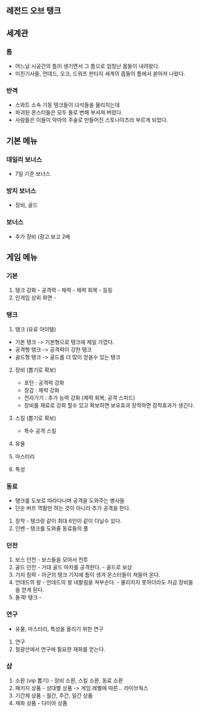 ## 레전드 오브 탱크

## 세계관
### 틈 
  - 어느날 시공간의 틈이 생기면서 그 틈으로 엄청난 몹들이 내려왔다.
  - 미친기사들, 언데드, 오크, 드워프 판타지 세계의 몹들이 틈에서 쏟아져 나왔다.
### 반격
  - 스와트 소속 기동 탱크들이 녀석들을 물리치는데 
  - 파괴된 몬스터들은 모두 돌로 변해 부셔져 버렸다.
  - 사람들은 이들이 악마의 주술로 만들어진 스토나이츠라 부르게 되었다. 

## 기본 메뉴
### 데일리 보너스
  - 7일 기준 보너스
### 방치 보너스
  - 장비, 골드 
### 보너스
  - 추가 장비 (광고 보고 2배
## 게임 메뉴
### 기본
  1) 탱크 강화 
    - 공격력
    - 체력
    - 체력 회복
    - 등등
  2) 인게임 상위 화면 
    -  
### 탱크
1) 탱크 (유료 아이템)
  - 기본 탱크 -> 기본형으로 탱크에 제일 가깝다.
  - 공격형 탱크 -> 공격력이 강한 탱크 
  - 골드형 탱크 -> 골드를 더 많이 얻을수 있는 탱크
     
2) 장비 (뽑기로 확보)
    - 포탄 : 공격력 강화
    - 장갑 : 체력 강화
    - 전자기기 : 추가 능력 강화 (체력 회복, 공격 스피드)
    - 장비를 재료로 강화 할수 있고 확보하면 보유효과 장착하면 장착효과가 생긴다.
  
 3) 스킬 (뽑기로 확보)
    - 특수 공격 스킬
  
  4) 유물 
  
  5) 마스터리
  
  6) 특성

### 동료
  - 탱크를 도보로 따라다니며 공격을 도와주는 병사들
  - 단순 버프 역활만 하는 것이 아니라 추가 공격을 한다.

  1) 장착
    - 탱크랑 같이 최대 6인이 같이 다닐수 있다.
  2) 인벤
    - 탱크를 도와줄 동료들의 풀   
### 던전
  1) 보스 던전
    - 보스들을 모아서 전투 
  2) 골드 던전
    - 거대 골드 마차를 공격한다.
    - 골드로 보상 
  3) 기지 침략
    - 아군의 탱크 기지에 틈이 생겨 몬스터들이 쳐들어 온다.  
  4) 언데드의 왕
    - 언데드의 왕 네팔림을 쳐부순다.
    - 물리치지 못하더라도 저급 장비들을 얻게 된다. 
  5) 돌격! 탱크
    - 
### 연구
  - 유물, 마스터리, 특성을 올리기 위한 연구 
  1) 연구 
  2) 철광산에서 연구에 필요한 재화를 얻는다.
### 샵
  1) 소환 (vip 뽑기)
    - 장비 소환, 스킬 소환, 동료 소환
  2) 패키지 상품
    - 상대별 상품 -> 게임 레벨에 따른... 라이브웍스
  3) 기간제 상품
    - 월간, 주간, 일간 상품 
  4) 재화 상품
    - 다이아 상품 















